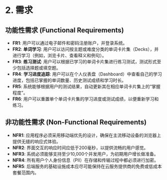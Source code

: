 # 2. 需求

## 功能性需求 (Functional Requirements)
* **FR1**: 用户可以通过电子邮件和密码注册账户，并登录系统。
* **FR2**: **单词学习**: 用户可以访问按主题或难度分类的单词卡片集（Decks），并进行学习（例如，浏览卡片、查看释义和例句）。
* **FR3**: **练习测试**: 用户可以根据已学习的单词卡片集进行练习测试，测试形式至少包括选择题或填空题。
* **FR4**: **学习进度追踪**: 用户可以在个人仪表盘（Dashboard）中查看自己的学习进度，包括已掌握的单词数量、历史测试成绩和学习时长。
* **FR5**: 系统能够根据用户的测试结果，自动更新其在相应单词卡片集上的“掌握程度”。
* **FR6**: 用户可以重置单个单词卡片集的学习进度或测试成绩，以便重新学习和练习。

## 非功能性需求 (Non-Functional Requirements)
* **NFR1**: 应用程序必须采用移动端优先的设计，确保在主流移动设备的浏览器上提供无缝的响应式体验。
* **NFR2**: 界面交互的响应时间应低于200毫秒，以提供流畅的用户感觉。
* **NFR3**: 系统必须能够支持至少10,000个并发用户，为初期用户增长做准备。
* **NFR4**: 所有用户个人身份信息（PII）在存储和传输过程中都必须进行加密。
* **NFR5**: 后端服务的基础设施成本应尽可能保持在云服务提供商的免费或低成本套餐范围内。
